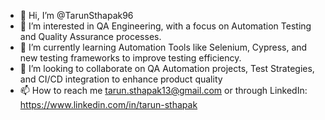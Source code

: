 - 👋 Hi, I’m @TarunSthapak96
- 👀 I’m interested in QA Engineering, with a focus on Automation Testing and Quality Assurance processes.
- 🌱 I’m currently learning Automation Tools like Selenium, Cypress, and new testing frameworks to improve testing efficiency.
- 💞️ I’m looking to collaborate on QA Automation projects, Test Strategies, and CI/CD integration to enhance product quality
- 📫 How to reach me  tarun.sthapak13@gmail.com or through LinkedIn: https://www.linkedin.com/in/tarun-sthapak
<!---
TarunSthapak96/TarunSthapak96 is a ✨ special ✨ repository because its `README.md` (this file) appears on your GitHub profile.
You can click the Preview link to take a look at your changes.
--->
